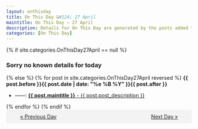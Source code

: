 ```yaml
---
layout: onthisday
title: On This Day &#124; 27 April
maintitle: On This Day — 27 April
description: Details for On This Day are generated by the posts added to the website so the content is subject to changes/updates over time.
categories: [On This Day]
---
```


{% if site.categories.OnThisDay27April == null %}
<h3>Sorry no known details for today</h3>
{% else %}
{% for post in site.categories.OnThisDay27April reversed %}
<strong>{{ post.before }}{{ post.date | date: "%e %B %Y" }}{{ post.after }}</strong>
<ul>
<li> ——: <a class="{{ post.class }}" href="{{ post.url }}"><strong>{{ post.maintitle }}</strong> - {{ post.post_description }}</a></li>
</ul>
{% endfor %}
{% endif %}

<div style="background-color: #f3f3f3; padding: 10px; border-radius: 5px; text-align: center; display: flex; justify-content: space-evenly;">
<a href="/onthisday/04/04-26">« Previous Day</a>
<span style="visibility:hidden;">[ Visit Leap Year February 29 ]</span>
<a href="/onthisday/04/04-28">Next Day »</a>
</div>
